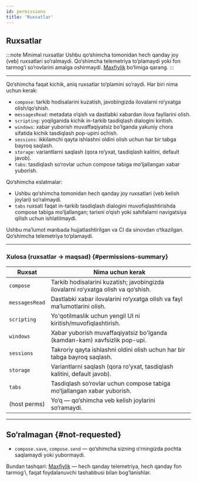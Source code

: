 ```yaml
---
id: permissions
title: 'Ruxsatlar'
---
```


## Ruxsatlar

:::note Minimal ruxsatlar
Ushbu qo‘shimcha tomonidan hech qanday joy (veb) ruxsatlari so‘ralmaydi. Qo‘shimcha telemetriya to‘plamaydi yoki fon tarmog‘i so‘rovlarini amalga oshirmaydi. [Maxfiylik](privacy) bo‘limiga qarang.
:::

---

Qo‘shimcha faqat kichik, aniq ruxsatlar to‘plamini so‘raydi. Har biri nima uchun kerak:

- `compose`: tarkib hodisalarini kuzatish, javobingizda ilovalarni ro‘yxatga olish/qo‘shish.
- `messagesRead`: metadata o‘qish va dastlabki xabardan ilova fayllarini olish.
- `scripting`: yoqilganida kichik in-tarkib tasdiqlash dialogini kiritish.
- `windows`: xabar yuborish muvaffaqiyatsiz bo'lganda yakuniy chora sifatida kichik tasdiqlash pop-upini ochish.
- `sessions`: ikkilamchi qayta ishlashni oldini olish uchun har bir tabga bayroq saqlash.
- `storage`: variantlarni saqlash (qora ro‘yxat, tasdiqlash kalitini, default javob).
- `tabs`: tasdiqlash so‘rovlar uchun compose tabiga mo‘ljallangan xabar yuborish.

Qo‘shimcha eslatmalar:

- Ushbu qo‘shimcha tomonidan hech qanday joy ruxsatlari (veb kelish joylari) so‘ralmaydi.
- `tabs` ruxsati faqat in-tarkib tasdiqlash dialogini muvofiqlashtirishda compose tabiga mo‘ljallangan; tarixni o‘qish yoki sahifalarni navigatsiya qilish uchun ishlatilmaydi.

Ushbu ma’lumot manbada hujjatlashtirilgan va CI da sinovdan o‘tkazilgan. Qo‘shimcha telemetriya to‘plamaydi.

---

### Xulosa (ruxsatlar → maqsad) {#permissions-summary}

| Ruxsat         | Nima uchun kerak                                                                   |
| -------------- | ---------------------------------------------------------------------------------- |
| `compose`      | Tarkib hodisalarini kuzatish; javobingizda ilovalarni ro‘yxatga olish va qo‘shish. |
| `messagesRead` | Dastlabki xabar ilovalarini ro‘yxatga olish va fayl ma’lumotlarini olish.          |
| `scripting`    | Yo'qotilmaslik uchun yengil UI ni kiritish/muvofiqlashtirish.                      |
| `windows`      | Xabar yuborish muvaffaqiyatsiz bo'lganda (kamdan-kam) xavfsizlik pop-upi.          |
| `sessions`     | Takroriy qayta ishlashni oldini olish uchun har bir tabga bayroq saqlash.          |
| `storage`      | Variantlarni saqlash (qora ro’yxat, tasdiqlash kalitini, default javob).           |
| `tabs`         | Tasdiqlash so‘rovlar uchun compose tabiga mo‘ljallangan xabar yuborish.            |
| (host perms)   | Yo‘q — qo‘shimcha veb kelish joylarini so‘ramaydi.                                 |

---

## So‘ralmagan {#not-requested}

- `compose.save`, `compose.send` — qo‘shimcha sizning o‘rningizda pochta saqlamaydi yoki yubormaydi.

Bundan tashqari: [Maxfiylik](privacy) — hech qanday telemetriya, hech qanday fon tarmog‘i, faqat foydalanuvchi tashabbusi bilan bog‘lanishlar.
